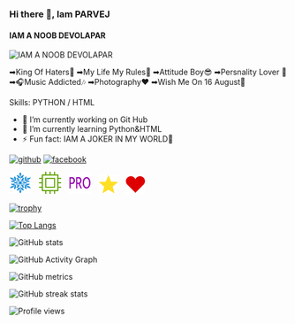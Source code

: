 ### Hi there 👋, Iam PARVEJ
#### IAM A NOOB DEVOLAPAR
![IAM A NOOB DEVOLAPAR](https://arturssmirnovs.github.io/github-profile-readme-generator/images/banner.png)

➡King Of Haters👑
➡My Life My Rules💢
➡Attitude Boy😎
➡Persnality Lover 👔
➡🎧Music Addicted🎶
➡Photography♥️
➡Wish Me On 16 August🎂

Skills: PYTHON / HTML 

- 🔭 I’m currently working on Git Hub 
- 🌱 I’m currently learning Python&HTML 
- ⚡ Fun fact: IAM A JOKER  IN MY WORLD🙂 


[<img src='https://cdn.jsdelivr.net/npm/simple-icons@3.0.1/icons/github.svg' alt='github' height='40'>](https://github.com/P4RVEJ)  [<img src='https://cdn.jsdelivr.net/npm/simple-icons@3.0.1/icons/facebook.svg' alt='facebook' height='40'>](https://www.facebook.com/100083176569981)  

<a href='https://archiveprogram.github.com/'><img src='https://raw.githubusercontent.com/acervenky/animated-github-badges/master/assets/acbadge.gif' width='40' height='40'></a> <a href='https://docs.github.com/en/developers'><img src='https://raw.githubusercontent.com/acervenky/animated-github-badges/master/assets/devbadge.gif' width='40' height='40'></a> <a href='https://github.com/pricing'><img src='https://raw.githubusercontent.com/acervenky/animated-github-badges/master/assets/pro.gif' width='40' height='40'></a> <a href='https://stars.github.com/'><img src='https://raw.githubusercontent.com/acervenky/animated-github-badges/master/assets/starbadge.gif' width='35' height='35'></a> <a href='https://docs.github.com/en/github/supporting-the-open-source-community-with-github-sponsors'><img src='https://raw.githubusercontent.com/acervenky/animated-github-badges/master/assets/sponsorbadge.gif' width='35' height='35'></a> 

[![trophy](https://github-profile-trophy.vercel.app/?username=P4RVEJ)](https://github.com/ryo-ma/github-profile-trophy)

[![Top Langs](https://github-readme-stats.vercel.app/api/top-langs/?username=P4RVEJ)](https://github.com/anuraghazra/github-readme-stats)

![GitHub stats](https://github-readme-stats.vercel.app/api?username=P4RVEJ&show_icons=true&count_private=true)  

![GitHub Activity Graph](https://activity-graph.herokuapp.com/graph?username=P4RVEJ)  

![GitHub metrics](https://metrics.lecoq.io/P4RVEJ)  

![GitHub streak stats](https://github-readme-streak-stats.herokuapp.com/?user=P4RVEJ)  

![Profile views](https://gpvc.arturio.dev/P4RVEJ)  
